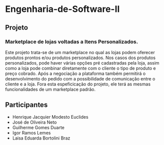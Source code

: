 # Engenharia-de-Software-II

## Projeto

### Marketplace de lojas voltadas a Itens Personalizados.

Este projeto trata-se de um marketplace no qual as lojas podem oferecer produtos prontos e/ou produtos personalizados. Nos casos dos produtos personalizados, pode haver várias opções pré cadastradas pela loja, assim como a loja pode combinar diretamente com o cliente o tipo de produto e preço cobrado. Após a negociação a plataforma também permitirá o desenvolvimento do pedido com a possibilidade de comunicação entre o cliente e a loja. Fora esta espeficicação do projeto, ele terá as mesmas funcionalidades de um marketplace padrão.

## Participantes

* Henrique Jacquier Modesto Euclides
* José de Oliveira Neto
* Guilherme Gomes Duarte
* Igor Ramos Lemes
* Laisa Eduarda Bortolini Braz

